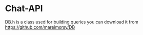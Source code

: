 # Chat-API
DB.h is a class used for building queries 
you can download it from https://github.com/mareimorsy/DB

